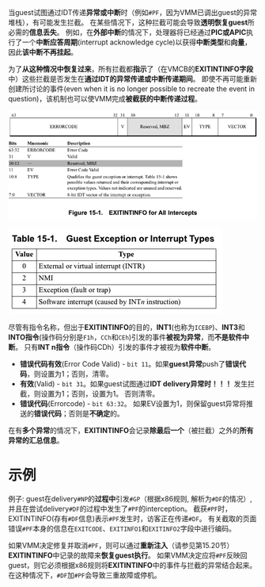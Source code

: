 
当guest试图通过IDT传递**异常或中断**时（例如`#PF`，因为VMM已调出guest的异常堆栈），有可能发生拦截。 在某些情况下，这种拦截可能会导致**透明恢复guest**所必需的**信息丢失**。 例如，在**外部中断**的情况下，处理器将已经通过**PIC或APIC**执行了一个**中断应答周期**(interrupt acknowledge cycle)以获得**中断类型**和**向量**，因此**该中断不再挂起**。

为了**从这种情况中恢复过来**，所有拦截都**指示**了（在VMCB的**EXITINTINFO字段**中）这些拦截是否发生在**通过IDT的异常传递或中断传递期间**。 即使不再可能重新创建所讨论的事件(even when it is no longer possible to recreate the event in question)，该机制也可以使VMM完成**被截获的中断传递过程**。

![2020-09-16-21-59-28.png](./images/2020-09-16-21-59-28.png)

![2020-09-16-22-00-21.png](./images/2020-09-16-22-00-21.png)

尽管有指令名称，但出于**EXITINTINFO**的目的，**INT1**(也称为`ICEBP`)、**INT3**和**INTO指令**(操作码分别是`F1h`，`CCh`和`CEh`)引发的事件**被视为异常**，而**不是软件中断**。 只有**INT n指令**（操作码CDh）引发的事件才被视为**软件中断**。

* **错误代码有效**(Error Code Valid) - `bit 11`。如果**guest异常**push了**错误代码**，则设置为1；否则，清零。
* **有效**(Valid) - `bit 31`。如果guest试图通过**IDT delivery异常时！！！** 发生拦截，则设置为1；否则，设置为1。 否则清零。
* **错误代码**(Errorcode) - `bit 63:32`。 如果EV设置为1，则保留guest异常将推送的**错误代码**；否则是**不确定**的。

在有**多个异常**的情况下，**EXITINTINFO**会记录**除最后一个**（被拦截）之外的**所有异常的汇总信息**。

# 示例

例子: guest在delivery`#NP`的**过程中**引发`#GP`（根据x86规则, 解析为`#DF`的情况）, 并且在尝试delivery`#DF`的过程中发生了`#PF`的interception。 截获`#PF`时，EXITINTINFO(存有`#DF`信息)表示`#PF`发生时，访客正在传递`#DF`。 有关截取的页面错误`#PF`本身的信息在`EXITCODE`、`EXITINFO1`和`EXITINFO2`字段中进行编码。 

如果VMM决定修复并取消`#PF`，则可以通过**重新注入**（请参见第15.20节）**EXITINTINFO**中记录的故障来**恢复guest执行**。 如果VMM决定应将`#PF`反映回guest，则它必须根据x86规则将**EXITINTINFO**中的事件与拦截的异常结合起来。 在这种情况下，`#DF`加`#PF`会导致三重故障或停机。